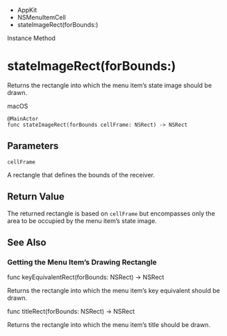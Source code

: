 

- AppKit
- NSMenuItemCell
-  stateImageRect(forBounds:) 

Instance Method

# stateImageRect(forBounds:)

Returns the rectangle into which the menu item’s state image should be drawn.

macOS

``` source
@MainActor
func stateImageRect(forBounds cellFrame: NSRect) -> NSRect
```

## Parameters 

`cellFrame`  

A rectangle that defines the bounds of the receiver.

## Return Value

The returned rectangle is based on `cellFrame` but encompasses only the area to be occupied by the menu item’s state image.

## See Also

### Getting the Menu Item’s Drawing Rectangle

func keyEquivalentRect(forBounds: NSRect) -> NSRect

Returns the rectangle into which the menu item’s key equivalent should be drawn.

func titleRect(forBounds: NSRect) -> NSRect

Returns the rectangle into which the menu item’s title should be drawn.

